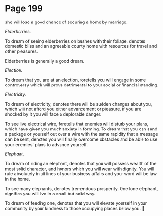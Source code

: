 # Page 199
she will lose a good chance of securing a home by marriage.


_Elderberries_.


To dream of seeing elderberries on bushes with their foliage,
denotes domestic bliss and an agreeable county home with resources
for travel and other pleasures.


Elderberries is generally a good dream.


_Election_.


To dream that you are at an election, foretells you will engage
in some controversy which will prove detrimental to your social
or financial standing.


_Electricity_.


To dream of electricity, denotes there will be sudden changes
about you, which will not afford you either advancement or pleasure.
If you are shocked by it you will face a deplorable danger.


To see live electrical wire, foretells that enemies will disturb
your plans, which have given you much anxiety in forming.
To dream that you can send a package or yourself out over a wire
with the same rapidity that a message can be sent, denotes you
will finally overcome obstacles and be able to use your enemies'
plans to advance yourself.


_Elephant_.


To dream of riding an elephant, denotes that you will possess wealth
of the most solid character, and honors which you will wear with dignity.
You will rule absolutely in all lines of your business affairs and your
word will be law in the home.


To see many elephants, denotes tremendous prosperity. One lone elephant,
signifies you will live in a small but solid way.


To dream of feeding one, denotes that you will elevate yourself in your
community by your kindness to those occupying places below you.
